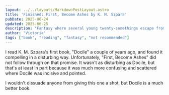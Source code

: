 ```yaml
---
layout: ../../layouts/MarkdownPostLayout.astro
title: 'Finished: First, Become Ashes by K. M. Szpara'
pubDate: 2025-06-24
updated: 2025-06-25
description: "Fantasy where several young twenty-somethings escape from a cult where they learned to do magic powered by BDSM."
author: 'Victoria'
tags: ["book", "reading", "fantasy", "not recommended"]
---
```

I read K. M. Szpara's first book, "Docile" a couple of years ago, and found it compelling in a disturbing way. Unfortunately, "First, Become Ashes" did not follow through on that promise. It wasn't as disturbing as Docile, but that's at least in part because it was much more confusing and scattered where Docile was incisive and pointed.

I wouldn't dissuade anyone from giving this one a shot, but Docile is a much better book.
